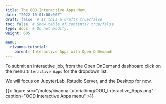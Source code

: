 ```yaml
---
title: The OOD Interactive Apps Menu
date: "2022-10-01:00:00Z"
draft: false  # Is this a draft? true/false
toc: false  # Show table of contents? true/false
type: docs  # Do not modify.
weight: 605

menu:
  rivanna-tutorial:
    parent: Interactive Apps with Open OnDemand
---
```


To submit an interactive job, from the Open OnDemand dashboard click on the menu `Interactive Apps` for the dropdown list.

We will focus on JupyterLab, Rstudio Server, and the Desktop for now.

{{< figure src="/notes/rivanna-tutorial/img/OOD_Interactive_Apps.png" caption="OOD Interactive Apps menu" >}}

